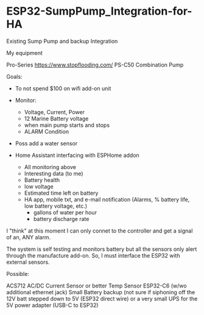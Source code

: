 # ESP32-SumpPump_Integration-for-HA
Existing Sump Pump and backup Integration

My equipment

Pro-Series https://www.stopflooding.com/
PS-C50 Combination Pump

Goals:

- To not spend $100 on wifi add-on unit
- Monitor:
    - Voltage, Current, Power
    - 12 Marine Battery voltage
    - when main pump starts and stops
    - ALARM Condition
- Poss add a water sensor

- Home Assistant interfacing with ESPHome addon
    - All monitoring above
    - Interesting data (to me)
    - Battery health
    - low voltage
    - Estimated time left on battery
    - HA app, mobile txt, and e-mail notification (Alarms, % battery life, low battery voltage, etc.)
      - gallons of water per hour
      - battery discharge rate


I "think" at this moment I can only connet to the controller and get a signal of an, ANY alarm.

The system is self testing and monitors battery but all the sensors only alert through the manufacture add-on.
So, 
    I must interface the ESP32 with external sensors.


  Possible:

  ACS712 AC/DC Current Sensor or better
  Temp Sensor
  ESP32-C6 (w/wo additional ethernet jack)
  Small Battery backup (not sure if siphoning off the 12V batt stepped down to 5V (ESP32 direct wire) or a very small UPS for the 5V power adapter (USB-C to ESP32) 
